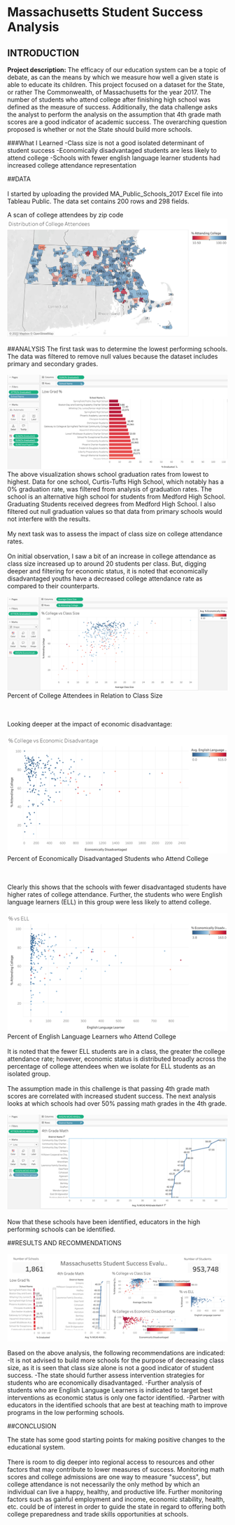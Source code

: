 # Massachusetts Student Success Analysis

## INTRODUCTION

**Project description:** The efficacy of our education system can be a topic of debate, as can the means by which we measure how well a given state is able to educate its children.
This project focused on a dataset for the State, or rather The Commonwealth, of Massachusetts for the year 2017. The number of students who attend college after finishing high school was defined as the measure of success. Additionally, the data challenge asks the analyst to perform the analysis on the assumption that 4th grade math scores are a good indicator of academic success.
The overarching question proposed is whether or not the State should build more schools.

###What I Learned
-Class size is not a good isolated determinant of student success
-Economically disadvantaged students are less likely to attend college
-Schools with fewer english language learner students had increased college attendance representation

##DATA
<br><br>
I started by uploading the provided MA_Public_Schools_2017 Excel file into Tableau Public. The data set contains 200 rows and 298 fields.

A scan of college attendees by zip code
<img src="images/Distribution of College Attendees.png?raw=true"/>
<br><br>
##ANALYSIS
The first task was to determine the lowest performing schools. The data was filtered to remove null values because the dataset includes primary and secondary grades.
<br><br>
<img src="images/LowestGradRates_MA_Schools.png?raw=true"/>
The above visualization shows school graduation rates from lowest to highest. Data for one school, Curtis-Tufts High School, which notably has a 0% graduation rate, was filtered from analysis of graduation rates. The school is an alternative high school for students from Medford High School. Graduating Students received degrees from Medford High School. I also filtered out null graduation values so that data from primary schools would not interfere with the results.
<br><br>
My next task was to assess the impact of class size on college attendance rates.
<br><br>
On initial observation, I saw a bit of an increase in college attendance as class size increased up to around 20 students per class. But, digging deeper and filtering for economic status, it is noted that economically disadvantaged youths have a decreased college attendance rate as compared to their counterparts.
<br><br>
<img src="images/%CollegeVsClassSize_Image.png?raw=true"/>
Percent of College Attendees in Relation to Class Size

<br><br>
Looking deeper at the impact of economic disadvantage:
<br><br>
<img src="images/%CollegeVsEconomicDisadvantage_Image.png?raw=true"/>
Percent of Economically Disadvantaged Students who Attend College

<br><br>
Clearly this shows that the schools with fewer disadvantaged students have higher rates of college attendance. Further, the students who were English language learners (ELL) in this group were less likely to attend college.
<br><br>
<img src="images/%CollegeVsELL_Image.png?raw=true"/>
Percent of English Language Learners who Attend College
<br><br>
It is noted that the fewer ELL students are in a class, the greater the college attendance rate; however, economic status is distributed broadly across the percentage of college attendees when we isolate for ELL students as an isolated group.
<br><br>
The assumption made in this challenge is that passing 4th grade math scores are correlated with increased student success.
The next analysis looks at which schools had over 50% passing math grades in the 4th grade.
<br><br>
<img src="images/SchoolsPassingMath_Image.png?raw=true"/>
<br><br>
Now that these schools have been identified, educators in the high performing schools can be identified.


##RESULTS AND RECOMMENDATIONS
<br><br>
<img src="images/Dashboard_Massachusetts Student Success Evaluation.png?raw=true"/>

Based on the above analysis, the following recommendations are indicated:
-It is not advised to build more schools for the purpose of decreasing class size, as it is seen that class size alone is not a good indicator of student success.
-The state should further assess intervention strategies for students who are economically disadvantaged.
-Further analysis of students who are English Language Learners is indicated to target best interventions as economic status is only one factor identified.
-Partner with educators in the identified schools that are best at teaching math to improve programs in the low performing schools.

##CONCLUSION

The state has some good starting points for making positive changes to the educational system. 
<br><br>
There is room to dig deeper into regional access to resources and other factors that may contribute to lower measures of success.
Monitoring math scores and college admissions are one way to measure "success", but college attendance is not necessarily the only method by which an individual can live a happy, healthy, and productive life. Further monitoring factors such as gainful employment and income, economic stability, health, etc. could be of interest in order to guide the state in regard to offering both college preparedness and trade skills opportunities at schools.



